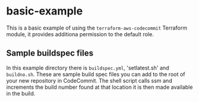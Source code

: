 # basic-example

This is a basic example of using the `terraform-aws-codecommit` Terraform module, it provides additiona permission to the default role.

## Sample buildspec files

In this example directory there is `buildspec.yml`, 'setlatest.sh' and `buildno.sh`. These are sample build spec files you can add to the root of your new repository in CodeCommit. The shell script calls ssm and increments the build number found at that location it is then made available in the build.
